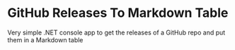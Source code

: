 # GitHub Releases To Markdown Table
Very simple .NET console app to get the releases of a GitHub repo and put them in a Markdown table
